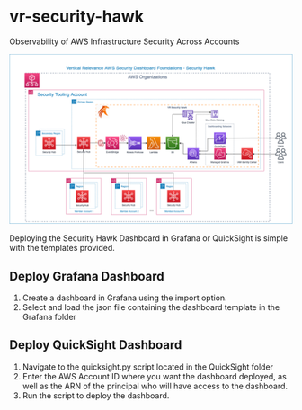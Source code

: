 # vr-security-hawk
Observability of AWS Infrastructure Security Across Accounts

![image](/architecture_diagram.png)

Deploying the Security Hawk Dashboard in Grafana or QuickSight is simple with the templates provided.

## Deploy Grafana Dashboard

1. Create a dashboard in Grafana using the import option.
2. Select and load the json file containing the dashboard template in the Grafana folder 

## Deploy QuickSight Dashboard

1. Navigate to the quicksight.py script located in the QuickSight folder
2. Enter the AWS Account ID where you want the dashboard deployed, as well as the ARN of the principal who will have access to the dashboard. 
3. Run the script to deploy the dashboard.


